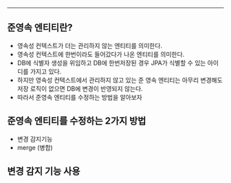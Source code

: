 
---

## 준영속 엔티티란?

- 영속성 컨텍스트가 더는 관리하지 않는 엔티티를 의미한다.
- 영속성 컨텍스트에 한번이라도 들어갔다가 나온 엔티티를 의미한다.
- DB에 식별자 생성을 위임하고 DB에 한번저장된 경우 JPA가 식별할 수 있는 아이디를 가지고 있다.
- 하지만 영속성 컨텍스트에서 관리하지 않고 있는 준 영속 엔티티는 아무리 변경해도 저장 로직이 없으면 DB에 변경이 반영되지 않는다.
- 따라서 준영속 엔티티를 수정하는 방법을 알아보자

## 준영속 엔티티를 수정하는 2가지 방법

- 변경 감지기능
- merge (병합)

## 변경 감지 기능 사용